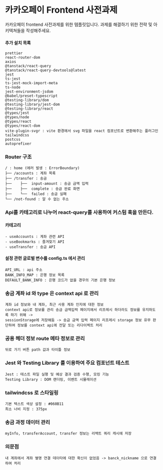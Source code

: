 # 카카오페이 Frontend 사전과제

카카오페이 frontend 사전과제를 위한 템플릿입니다. 과제를 해결하기 위한 전략 및 아키텍쳐들을 작성해주세요.
#### 추가 설치 목록
    prettier
    react-router-dom  
    axios
    @tanstack/react-query
    @tanstack/react-query-devtools@latest
    jest
    ts-jest
    ts-jest-mock-import-meta
    ts-node
    jest-environment-jsdom
    @babel/preset-typescript
    @testing-library/dom
    @testing-library/jest-dom
    @testing-library/react
    @types/jest
    @types/node
    @types/react
    @types/react-dom
    vite-plugin-svgr : vite 환경에서 svg 파일을 react 컴포넌트로 변환해주는 플러그인
    tailwindcss
    postcss
    autoprefixer

### Router 구조
    / : home (에러 발생 : ErrorBoundary)
    ├── /accounts : 계좌 목록
    ├── /transfer : 송금
    ├──    ├──  input-amount : 송금 금액 입력
    ├──    ├──  complete : 송금 완료 화면
    ├──    └──  failed : 송금 실패
    └── /not-found : 알 수 없는 주소
### Api를 카테고리로 나누어 react-query를 사용하여 커스텀 훅을 만든다.

#### 카테고리
    - useAccounts : 계좌 관련 API
    - useBookmarks : 즐겨찾기 API
    - useTransfer : 송금 API   
#### 설정 관련 글로벌 변수를 config.ts 에서 관리
    API_URL : api 주소
    BANK_INFO_MAP : 은행 정보 목록
    DEFAULT_BANK_INFO : 은행 코드가 없을 경우의 기본 은행 정보
### 송금 계좌 id 와 type 은 context api 로 관리
    계좌 id 정보와 내 계좌, 최근 사용 계좌 인지에 대한 정보
    context api로 정보를 관리 송금 금액입력 페이지에서 리프레시 하더라도 정보를 유지하도록 하기 위해 ->
    sessionStorage에 저장해둠 -> 송금 금액 입력 페이지 리프레시 storage 정보 유무 판단하여 정보를 context api에 전달 또는 리다이렉트 처리
### 공용 헤더 정보 route 메타 정보로 관리
    뒤로 가기 버튼 path 값과 타이틀 정보
### Jest 와 Testing Library 를 이용하여 주요 컴포넌트 테스트
    Jest : 테스트 파일 실행 및 예상 결과 검증 수행, 모킹 기능 
    Testing Library : DOM 랜더링, 이벤트 시뮬레이션
### tailwindcss 로 스타일링 
    기본 텍스트 색상 설정 : #060B11
    최소 너비 지정 : 375px
### 송금 과정 데이터 관리
    myInfo, transferAccount, transfer 정보는 리액트 쿼리 캐시에 저장
### 의문점
    내 계좌에서 계좌 별명 연결 데이타에 대한 확신이 없었음 -> banck_nickname 으로 연결하여 처리





   
   
   
